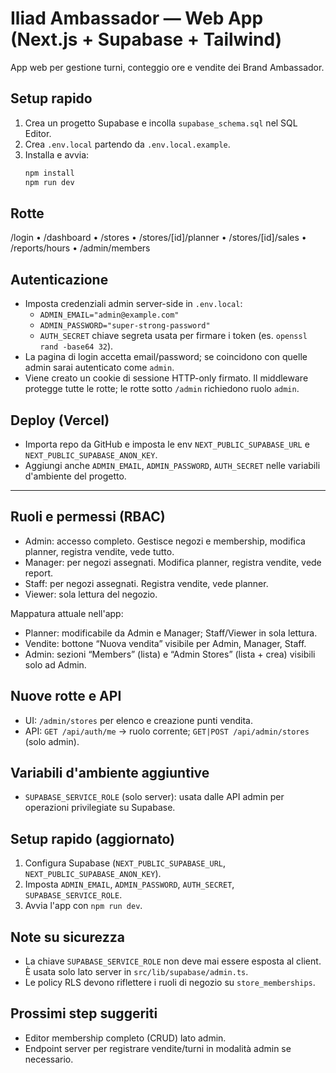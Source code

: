 # Iliad Ambassador — Web App (Next.js + Supabase + Tailwind)

App web per gestione turni, conteggio ore e vendite dei Brand Ambassador.

## Setup rapido
1. Crea un progetto Supabase e incolla `supabase_schema.sql` nel SQL Editor.
2. Crea `.env.local` partendo da `.env.local.example`.
3. Installa e avvia:
   ```bash
   npm install
   npm run dev 
   ```

## Rotte
/login • /dashboard • /stores • /stores/[id]/planner • /stores/[id]/sales • /reports/hours • /admin/members

## Autenticazione
- Imposta credenziali admin server-side in `.env.local`:
  - `ADMIN_EMAIL="admin@example.com"`
  - `ADMIN_PASSWORD="super-strong-password"`
  - `AUTH_SECRET` chiave segreta usata per firmare i token (es. `openssl rand -base64 32`).
- La pagina di login accetta email/password; se coincidono con quelle admin sarai autenticato come `admin`.
- Viene creato un cookie di sessione HTTP-only firmato. Il middleware protegge tutte le rotte; le rotte sotto `/admin` richiedono ruolo `admin`.

## Deploy (Vercel)
- Importa repo da GitHub e imposta le env `NEXT_PUBLIC_SUPABASE_URL` e `NEXT_PUBLIC_SUPABASE_ANON_KEY`.
- Aggiungi anche `ADMIN_EMAIL`, `ADMIN_PASSWORD`, `AUTH_SECRET` nelle variabili d'ambiente del progetto.

---

## Ruoli e permessi (RBAC)
- Admin: accesso completo. Gestisce negozi e membership, modifica planner, registra vendite, vede tutto.
- Manager: per negozi assegnati. Modifica planner, registra vendite, vede report.
- Staff: per negozi assegnati. Registra vendite, vede planner.
- Viewer: sola lettura del negozio.

Mappatura attuale nell'app:
- Planner: modificabile da Admin e Manager; Staff/Viewer in sola lettura.
- Vendite: bottone “Nuova vendita” visibile per Admin, Manager, Staff.
- Admin: sezioni “Members” (lista) e “Admin Stores” (lista + crea) visibili solo ad Admin.

## Nuove rotte e API
- UI: `/admin/stores` per elenco e creazione punti vendita.
- API: `GET /api/auth/me` → ruolo corrente; `GET|POST /api/admin/stores` (solo admin).

## Variabili d'ambiente aggiuntive
- `SUPABASE_SERVICE_ROLE` (solo server): usata dalle API admin per operazioni privilegiate su Supabase.

## Setup rapido (aggiornato)
1. Configura Supabase (`NEXT_PUBLIC_SUPABASE_URL`, `NEXT_PUBLIC_SUPABASE_ANON_KEY`).
2. Imposta `ADMIN_EMAIL`, `ADMIN_PASSWORD`, `AUTH_SECRET`, `SUPABASE_SERVICE_ROLE`.
3. Avvia l'app con `npm run dev`.

## Note su sicurezza
- La chiave `SUPABASE_SERVICE_ROLE` non deve mai essere esposta al client. È usata solo lato server in `src/lib/supabase/admin.ts`.
- Le policy RLS devono riflettere i ruoli di negozio su `store_memberships`.

## Prossimi step suggeriti
- Editor membership completo (CRUD) lato admin.
- Endpoint server per registrare vendite/turni in modalità admin se necessario.
